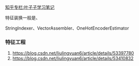 [知乎专栏:叶子子学习笔记](https://zhuanlan.zhihu.com/liulingyuan)


特征装换一般是、

StringIndexer、VectorAssembler、OneHotEncoderEstimator


### 特征工程
1. https://blog.csdn.net/liulingyuan6/article/details/53397780
2. https://blog.csdn.net/liulingyuan6/article/details/53410832
